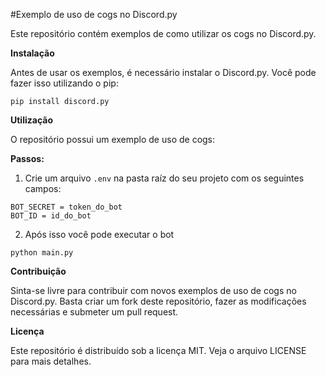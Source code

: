 #Exemplo de uso de cogs no Discord.py

Este repositório contém exemplos de como utilizar os cogs no Discord.py.

**Instalação**

Antes de usar os exemplos, é necessário instalar o Discord.py. Você pode fazer isso utilizando o pip:

```pip install discord.py```

**Utilização**

O repositório possui um exemplo de uso de cogs:

**Passos:**

1. Crie um arquivo `.env` na pasta raíz do seu projeto com os seguintes campos:
```
BOT_SECRET = token_do_bot
BOT_ID = id_do_bot
```

2. Após isso você pode executar o bot

```python main.py```

**Contribuição**

Sinta-se livre para contribuir com novos exemplos de uso de cogs no Discord.py. Basta criar um fork deste repositório, fazer as modificações necessárias e submeter um pull request.

**Licença**

Este repositório é distribuído sob a licença MIT. Veja o arquivo LICENSE para mais detalhes.
